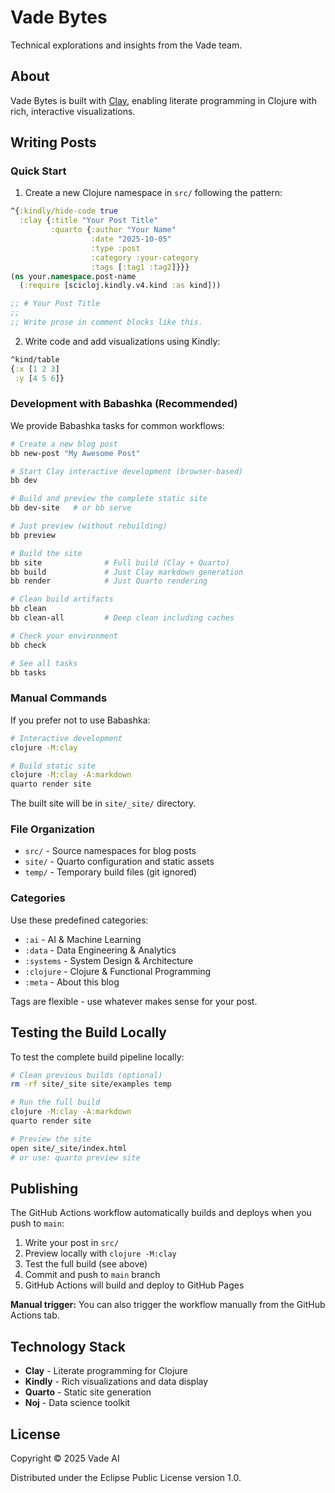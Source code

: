 # Vade Bytes

Technical explorations and insights from the Vade team.

## About

Vade Bytes is built with [Clay](https://scicloj.github.io/clay/), enabling literate programming in Clojure with rich, interactive visualizations.

## Writing Posts

### Quick Start

1. Create a new Clojure namespace in `src/` following the pattern:

```clojure
^{:kindly/hide-code true
  :clay {:title "Your Post Title"
         :quarto {:author "Your Name"
                  :date "2025-10-05"
                  :type :post
                  :category :your-category
                  :tags [:tag1 :tag2]}}}
(ns your.namespace.post-name
  (:require [scicloj.kindly.v4.kind :as kind]))

;; # Your Post Title
;;
;; Write prose in comment blocks like this.
```

2. Write code and add visualizations using Kindly:

```clojure
^kind/table
{:x [1 2 3]
 :y [4 5 6]}
```

### Development with Babashka (Recommended)

We provide Babashka tasks for common workflows:

```bash
# Create a new blog post
bb new-post "My Awesome Post"

# Start Clay interactive development (browser-based)
bb dev

# Build and preview the complete static site
bb dev-site   # or bb serve

# Just preview (without rebuilding)
bb preview

# Build the site
bb site              # Full build (Clay + Quarto)
bb build             # Just Clay markdown generation
bb render            # Just Quarto rendering

# Clean build artifacts
bb clean
bb clean-all         # Deep clean including caches

# Check your environment
bb check

# See all tasks
bb tasks
```

### Manual Commands

If you prefer not to use Babashka:

```bash
# Interactive development
clojure -M:clay

# Build static site
clojure -M:clay -A:markdown
quarto render site
```

The built site will be in `site/_site/` directory.

### File Organization

- `src/` - Source namespaces for blog posts
- `site/` - Quarto configuration and static assets
- `temp/` - Temporary build files (git ignored)

### Categories

Use these predefined categories:
- `:ai` - AI & Machine Learning
- `:data` - Data Engineering & Analytics
- `:systems` - System Design & Architecture
- `:clojure` - Clojure & Functional Programming
- `:meta` - About this blog

Tags are flexible - use whatever makes sense for your post.

## Testing the Build Locally

To test the complete build pipeline locally:

```bash
# Clean previous builds (optional)
rm -rf site/_site site/examples temp

# Run the full build
clojure -M:clay -A:markdown
quarto render site

# Preview the site
open site/_site/index.html
# or use: quarto preview site
```

## Publishing

The GitHub Actions workflow automatically builds and deploys when you push to `main`:

1. Write your post in `src/`
2. Preview locally with `clojure -M:clay`
3. Test the full build (see above)
4. Commit and push to `main` branch
5. GitHub Actions will build and deploy to GitHub Pages

**Manual trigger:** You can also trigger the workflow manually from the GitHub Actions tab.

## Technology Stack

- **Clay** - Literate programming for Clojure
- **Kindly** - Rich visualizations and data display
- **Quarto** - Static site generation
- **Noj** - Data science toolkit

## License

Copyright © 2025 Vade AI

Distributed under the Eclipse Public License version 1.0.
